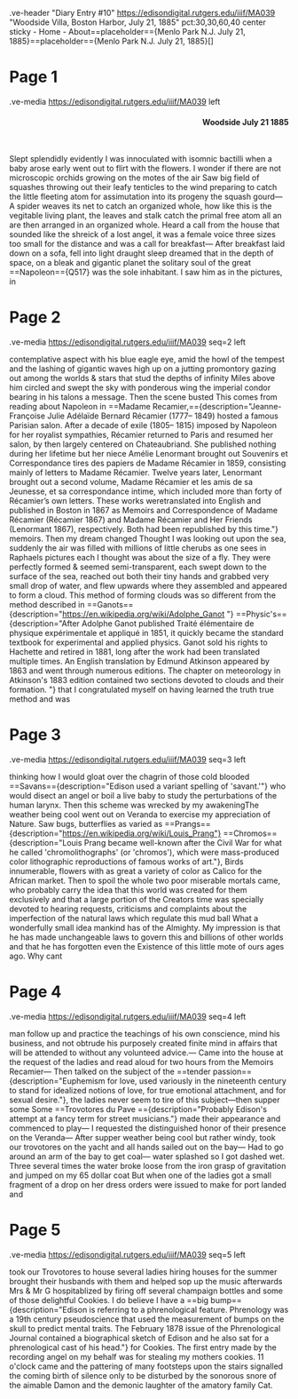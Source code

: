 .ve-header "Diary Entry #10" https://edisondigital.rutgers.edu/iiif/MA039 "Woodside Villa, Boston Harbor, July 21, 1885" pct:30,30,60,40 center sticky - Home - About==placeholder=={Menlo Park N.J. July 21, 1885}==placeholder=={Menlo Park N.J. July 21, 1885}[]

# Page 1

.ve-media https://edisondigital.rutgers.edu/iiif/MA039 left

<div style="text-align: right"><h4>Woodside July 21 1885</h4><br></div>

Slept splendidly evidently I was innoculated with isomnic bactilli when a baby arose early went out to flirt with the flowers. I wonder if there are not microscopic orchids growing on the motes of the air Saw big field of squashes throwing out their leafy tenticles to the wind preparing to catch the little fleeting atom for assimutation into its progeny the squash gourd— A spider weaves its net to catch an organized whole, how like this is the vegitable living plant, the leaves and stalk catch the primal free atom all an are then arranged in an organized whole. Heard a call from the house that sounded like the shreick of a lost angel, it was a female voice three sizes too small for the distance and was a call for breakfast— After breakfast laid down on a sofa, fell into light draught sleep dreamed that in the depth of space, on a bleak and gigantic planet the solitary soul of the great ==Napoleon=={Q517} was the sole inhabitant. I saw him as in the pictures, in

# Page 2

.ve-media https://edisondigital.rutgers.edu/iiif/MA039 seq=2 left

contemplative aspect with his blue eagle eye, amid the howl of the tempest and the lashing of gigantic waves high up on a jutting promontory gazing out among the worlds & stars that stud the depths of infinity Miles above him circled and swept the sky with ponderous wing the imperial condor bearing in his talons a message. Then the scene busted This comes from reading about Napoleon in ==Madame Recamier,=={description="Jeanne- Françoise Julie Adélaïde Bernard Récamier (1777– 1849) hosted a famous Parisian salon. After a decade of exile (1805– 1815) imposed by Napoleon for her royalist sympathies, Récamier returned to Paris and resumed her salon, by then largely centered on Chateaubriand. She published nothing during her lifetime but her niece Amélie Lenormant brought out Souvenirs et Correspondance tires des papiers de Madame Récamier in 1859, consisting mainly of letters to Madame Récamier. Twelve years later, Lenormant brought out a second volume, Madame Récamier et les amis de sa Jeunesse, et sa correspondance intime, which included more than forty of Récamier’s own letters. These works weretranslated into English and published in Boston in 1867 as Memoirs and Correspondence of Madame Récamier (Récamier 1867) and Madame Récamier and Her Friends (Lenormant 1867), respectively. Both had been republished by this time."} memoirs. Then my dream changed Thought I was looking out upon the sea, suddenly the air was filled with millions of little cherubs as one sees in Raphaels pictures each I thought was about the size of a fly. They were perfectly formed & seemed semi-transparent, each swept down to the surface of the sea, reached out both their tiny hands and grabbed very small drop of water, and flew upwards where they assembled and appeared to form a cloud. This method of forming clouds was so different from the method described in ==Ganots=={description="https://en.wikipedia.org/wiki/Adolphe_Ganot "} ==Physic's=={description="After Adolphe Ganot published Traité élémentaire de physique expérimentale et appliqué in 1851, it quickly became the standard textbook for experimental and applied physics. Ganot sold his rights to Hachette and retired in 1881, long after the work had been translated multiple times. An English translation by Edmund Atkinson appeared by 1863 and went through numerous editions. The chapter on meteorology in Atkinson's 1883 edition contained two sections devoted to clouds and their formation. "} that I congratulated myself on having learned the truth true method and was

# Page 3

.ve-media https://edisondigital.rutgers.edu/iiif/MA039 seq=3 left

thinking how I would gloat over the chagrin of those cold blooded ==Savans=={description="Edison used a variant spelling of 'savant.'"} who would disect an angel or boil a live baby to study the perturbations of the human larynx. Then this scheme was wrecked by my awakeningThe weather being cool went out on Veranda to exercise my appreciation of Nature. Saw bugs, butterflies as varied as ==Prangs=={description="https://en.wikipedia.org/wiki/Louis_Prang"} ==Chromos=={description="Louis Prang became well-known after the Civil War for what he called 'chromolithographs' (or 'chromos'), which were mass-produced color lithographic reproductions of famous works of art."}, Birds innumerable, flowers with as great a variety of color as Calico for the African market. Then to spoil the whole two poor miserable mortals came, who probably carry the idea that this world was created for them exclusively and that a large portion of the Creators time was specially devoted to hearing requests, criticisms and complaints about the imperfection of the natural laws which regulate this mud ball What a wonderfully small idea mankind has of the Almighty. My impression is that he has made unchangeable laws to govern this and billions of other worlds and that he has forgotten even the Existence of this little mote of ours ages ago. Why cant
    
# Page 4

.ve-media https://edisondigital.rutgers.edu/iiif/MA039 seq=4 left

man follow up and practice the teachings of his own conscience, mind his business, and not obtrude his purposely created finite mind in affairs that will be attended to without any volunteed advice.— Came into the house at the request of the ladies and read aloud for two hours from the Memoirs Recamier— Then talked on the subject of the ==tender passion=={description="Euphemism for love, used variously in the nineteenth century to stand for idealized notions of love, for true emotional attachment, and for sexual desire."}, the ladies never seem to tire of this subject—then supper some Some ==Trovotores du Pave =={description="Probably Edison's attempt at a fancy term for street musicians."} made their appearance and commenced to play— I requested the distinguished honor of their presence on the Veranda— After supper weather being cool but rather windy, took our trovotores on the yacht and all hands sailed out on the bay— Had to go around an arm of the bay to get coal— water splashed so I got dashed wet. Three several times the water broke loose from the iron grasp of gravitation and jumped on my 65 dollar coat But when one of the ladies got a small fragment of a drop on her dress orders were issued to make for port landed and
    
# Page 5

.ve-media https://edisondigital.rutgers.edu/iiif/MA039 seq=5 left

took our Trovotores to house several ladies hiring houses for the summer brought their husbands with them and helped sop up the music afterwards Mrs & Mr G hospitablized by firing off several champaign bottles and some of those delightful Cookies. I do believe I have a ==big bump=={description="Edison is referring to a phrenological feature. Phrenology was a 19th century pseudoscience that used the measurement of bumps on the skull to predict mental traits. The February 1878 issue of the Phrenological Journal contained a biographical sketch of Edison and he also sat for a phrenological cast of his head."} for Cookies. The first entry made by the recording angel on my behalf was for stealing my mothers cookies. 11 o'clock came and the pattering of many footsteps upon the stairs signalled the coming birth of silence only to be disturbed by the sonorous snore of the aimable Damon and the demonic laughter of the amatory family Cat.